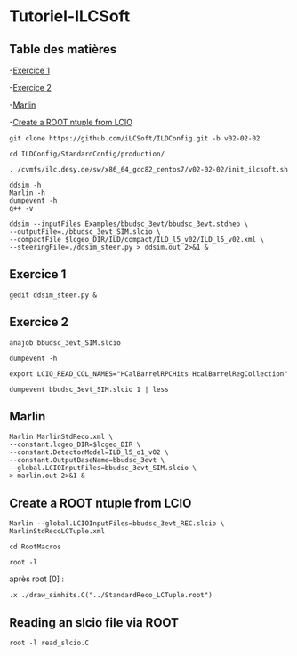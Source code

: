 # Tutoriel-ILCSoft

## Table des matières
-[Exercice 1](https://github.com/EmilioBrs/Tutoriel-ILCSoft/edit/main/README.md#exercice-1)

-[Exercice 2](https://github.com/EmilioBrs/Tutoriel-ILCSoft/edit/main/README.md#exercice-2)

-[Marlin](https://github.com/EmilioBrs/Tutoriel-ILCSoft/edit/main/README.md#marlin)

-[Create a ROOT ntuple from LCIO](https://github.com/EmilioBrs/Tutoriel-ILCSoft/edit/main/README.md#create-a-ROOT-ntuple-from-LCIO)

```
git clone https://github.com/iLCSoft/ILDConfig.git -b v02-02-02
```
```
cd ILDConfig/StandardConfig/production/
```
```
. /cvmfs/ilc.desy.de/sw/x86_64_gcc82_centos7/v02-02-02/init_ilcsoft.sh
```
```
ddsim -h
Marlin -h
dumpevent -h
g++ -v
```
```
ddsim --inputFiles Examples/bbudsc_3evt/bbudsc_3evt.stdhep \
--outputFile=./bbudsc_3evt_SIM.slcio \
--compactFile $lcgeo_DIR/ILD/compact/ILD_l5_v02/ILD_l5_v02.xml \
--steeringFile=./ddsim_steer.py > ddsim.out 2>&1 &
```
## Exercice 1
```
gedit ddsim_steer.py &
```

## Exercice 2
```
anajob bbudsc_3evt_SIM.slcio
```
```
dumpevent -h
```
```
export LCIO_READ_COL_NAMES="HCalBarrelRPCHits HcalBarrelRegCollection"
```
```
dumpevent bbudsc_3evt_SIM.slcio 1 | less
```
## Marlin
```
Marlin MarlinStdReco.xml \
--constant.lcgeo_DIR=$lcgeo_DIR \
--constant.DetectorModel=ILD_l5_o1_v02 \
--constant.OutputBaseName=bbudsc_3evt \
--global.LCIOInputFiles=bbudsc_3evt_SIM.slcio \
> marlin.out 2>&1 &
```
## Create a ROOT ntuple from LCIO
```
Marlin --global.LCIOInputFiles=bbudsc_3evt_REC.slcio \
MarlinStdRecoLCTuple.xml
```
```
cd RootMacros
```
```
root -l
```
après root [0] :
```
.x ./draw_simhits.C("../StandardReco_LCTuple.root")
```
## Reading an slcio file via ROOT
```
root -l read_slcio.C
```

